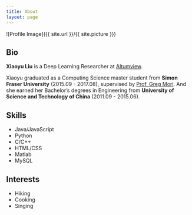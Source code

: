```yaml
---
title: About
layout: page
---
```

![Profile Image]({{ site.url }}/{{ site.picture }})

## Bio
**Xiaoyu Liu** is a Deep Learning Researcher at [Altumview][1]. 

Xiaoyu graduated as a Computing Science master student from **Simon Fraser University** (2015.09 - 2017.08), supervised by [Prof. Greg Mori](https://www.cs.sfu.ca/~mori/). And she earned her Bachelor’s degrees in Engineering from **University of Science and Technology of China** (2011.09 - 2015.06). 

## Skills
- Java/JavaScript
- Python
- C/C++
- HTML/CSS
- Matlab
- MySQL

## Interests
- Hiking
- Cooking
- Singing

[1]: http://www.altumview.com/
